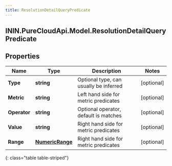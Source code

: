 ```yaml
---
title: ResolutionDetailQueryPredicate
---
```

## ININ.PureCloudApi.Model.ResolutionDetailQueryPredicate

## Properties

|Name | Type | Description | Notes|
|------------ | ------------- | ------------- | -------------|
| **Type** | **string** | Optional type, can usually be inferred | [optional] |
| **Metric** | **string** | Left hand side for metric predicates | [optional] |
| **Operator** | **string** | Optional operator, default is matches | [optional] |
| **Value** | **string** | Right hand side for metric predicates | [optional] |
| **Range** | [**NumericRange**](NumericRange.html) | Right hand side for metric predicates | [optional] |
{: class="table table-striped"}


